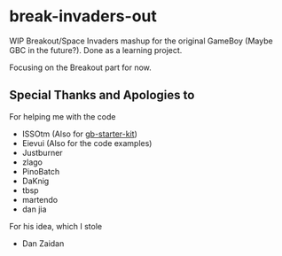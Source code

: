 # break-invaders-out

WIP Breakout/Space Invaders mashup for the original GameBoy (Maybe GBC in the future?). Done as a learning project.

Focusing on the Breakout part for now.

## Special Thanks and Apologies to

For helping me with the code

- ISSOtm (Also for [gb-starter-kit](https://github.com/ISSOtm/gb-starter-kit))
- Eievui (Also for the code examples)
- Justburner
- zlago
- PinoBatch
- DaKnig
- tbsp
- martendo
- dan jia
  
For his idea, which I stole

- Dan Zaidan

